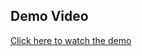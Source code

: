## Demo Video
[Click here to watch the demo](https://drive.google.com/file/d/1jW6MSC-mlbvDUeXPW5nyaferaTp65vj9/view?usp=sharing)